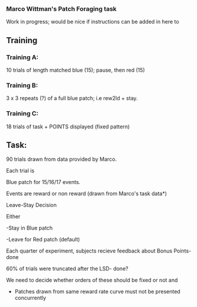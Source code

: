 

### Marco Wittman's Patch Foraging task


Work in progress; would be nice if instructions can be added in here to


## Training

### Training A:
10 trials of
    length matched blue (15); pause, then red (15)

### Training B:
3 x
    3 repeats (?) of a full blue patch; i.e rew2ld + stay.

### Training C:
18 trials of task + POINTS displayed (fixed pattern)



## Task:
90 trials drawn from data provided by Marco.

Each trial is

Blue patch for 15/16/17 events.

Events are reward or non reward (drawn from Marco's task data*)

Leave-Stay Decision

Either

-Stay in Blue patch

-Leave for Red patch (default)

Each quarter of experiment, subjects recieve feedback about Bonus Points- done

60% of trials were truncated after the LSD- done?

We need to decide whether orders of these should be fixed or not and 



* Patches drawn from same reward rate curve must not be presented concurrently
